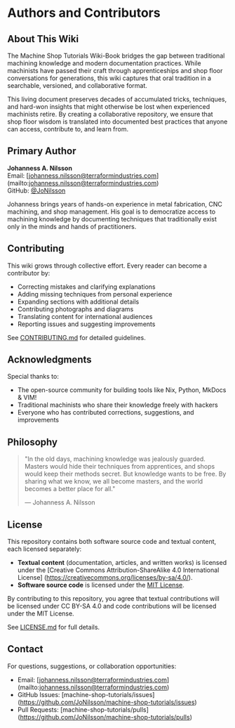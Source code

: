 # Authors and Contributors

## About This Wiki

The Machine Shop Tutorials Wiki-Book bridges the gap between traditional
machining knowledge and modern documentation practices. While machinists
have passed their craft through apprenticeships and shop floor conversations
for generations, this wiki captures that oral tradition in a searchable,
versioned, and collaborative format.

This living document preserves decades of accumulated tricks, techniques,
and hard-won insights that might otherwise be lost when experienced
machinists retire. By creating a collaborative repository, we ensure that
shop floor wisdom is translated into documented best practices that anyone
can access, contribute to, and learn from.

## Primary Author

**Johanness A. Nilsson**  
Email: [johanness.nilsson@terraformindustries.com]
(mailto:johanness.nilsson@terraformindustries.com)  
GitHub: [@JoNilsson](https://github.com/JoNilsson)

Johanness brings years of hands-on experience in metal fabrication, CNC
machining, and shop management. His goal is to democratize access to
machining knowledge by documenting techniques that traditionally exist
only in the minds and hands of practitioners.

## Contributing

This wiki grows through collective effort. Every reader can become a
contributor by:

- Correcting mistakes and clarifying explanations
- Adding missing techniques from personal experience
- Expanding sections with additional details
- Contributing photographs and diagrams
- Translating content for international audiences
- Reporting issues and suggesting improvements

See [CONTRIBUTING.md](./CONTRIBUTING.md) for detailed guidelines.

## Acknowledgments

Special thanks to:

- The open-source community for building tools like Nix, Python,
  MkDocs & VIM!
- Traditional machinists who share their knowledge freely with hackers
- Everyone who has contributed corrections, suggestions, and improvements

## Philosophy

> "In the old days, machining knowledge was jealously guarded. Masters would
> hide their techniques from apprentices, and shops would keep their methods
> secret. But knowledge wants to be free. By sharing what we know, we all
> become masters, and the world becomes a better place for all."
>
> — Johanness A. Nilsson

## License

This repository contains both software source code and textual content, each
licensed separately:

- **Textual content** (documentation, articles, and written works)
  is licensed under the [Creative Commons Attribution-ShareAlike 4.0
  International License]
  (<https://creativecommons.org/licenses/by-sa/4.0/>).
- **Software source code** is licensed under the [MIT License](./LICENSE.md).

By contributing to this repository, you agree that textual contributions
will be licensed under CC BY-SA 4.0 and code contributions will be
licensed under the MIT License.

See [LICENSE.md](./LICENSE.md) for full details.

## Contact

For questions, suggestions, or collaboration opportunities:

- Email: [johanness.nilsson@terraformindustries.com]
  (mailto:johanness.nilsson@terraformindustries.com)
- GitHub Issues: [machine-shop-tutorials/issues]
  (<https://github.com/JoNilsson/machine-shop-tutorials/issues>)
- Pull Requests: [machine-shop-tutorials/pulls]
  (<https://github.com/JoNilsson/machine-shop-tutorials/pulls>)
